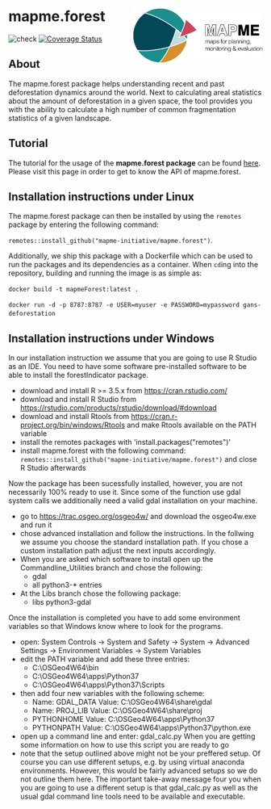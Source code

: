 # mapme.forest <img src='man/figures/logo.png' align="right" height="110"  />

<!-- badges: start -->
![check](https://github.com/mapme-initiative/mapme.forest/workflows/R-CMD-check/badge.svg)
[![Coverage Status](https://img.shields.io/codecov/c/github/mapme-initiative/mapme.forest/master.svg)](https://codecov.io/github/mapme-initiative/mapme.forest?branch=master)
<!-- badges: end -->

## About

The mapme.forest package helps understanding recent and past deforestation dynamics around the world. Next to calculating areal statistics about
the amount of deforestation in a given space, the tool provides you with the ability to calculate a high number of common fragmentation
statistics of a given landscape.

## Tutorial

The tutorial for the usage of the **mapme.forest package** can be found [here](https://mapme-initiative.github.io/mapme.forest/). Please visit
this page in order to get to know the API of mapme.forest.


## Installation instructions under Linux 

The mapme.forest package can then be installed by using the `remotes` package by entering the following command:

`remotes::install_github("mapme-initiative/mapme.forest")`.

Additionally, we ship this package with a Dockerfile which can be used to run the packages and its dependencies as a container. When `cd`ing into the repository,  building and running the image is as simple as:

`docker build -t mapmeForest:latest .`

`docker run -d -p 8787:8787 -e USER=myuser -e PASSWORD=mypassword gans-deforestation`

## Installation instructions under Windows

In our installation instruction we assume that you are going to use R Studio as an IDE. You need to have some software pre-installed software to be able to install the forestIndicator package.

- download and install R >= 3.5.x from https://cran.rstudio.com/
- download and install R Studio from https://rstudio.com/products/rstudio/download/#download
- download and install Rtools from https://cran.r-project.org/bin/windows/Rtools and make Rtools available on the PATH variable
- install the remotes packages with 'install.packages("remotes")'
- install mapme.forest with the following command: `remotes::install_github("mapme-initiative/mapme.forest")` and close R Studio afterwards

Now the package has been sucessfully installed, however, you are not necessarily 100% ready to use it. Since some of the function use gdal system calls we additionally need a valid gdal installation on your machine. 
- go to https://trac.osgeo.org/osgeo4w/ and download the osgeo4w.exe and run it
- chose advanced installation and follow the instructions. In the follwing we assume you choose the standard installation path. If you chose a custom installation path adjust the next inputs accordingly.
- When you are asked which software to install open up the Commandline_Utilities branch and chose the following:
	- gdal 
	- all python3-* entries
- At the Libs branch chose the following package:
	- libs python3-gdal

Once the installation is completed you have to add some environment variables so that Windows know where to look for the programs.
- open: System Controls -> System and Safety -> System -> Advanced Settings -> Environment Variables -> System Variables
- edit the PATH variable and add these three entries:
	- C:\OSGeo4W64\bin
	- C:\OSGeo4W64\apps\Python37
	- C:\OSGeo4W64\apps\Python37\Scripts
- then add four new variables with the following scheme:
	- Name: GDAL_DATA Value: C:\OSGeo4W64\share\gdal
	- Name: PROJ_LIB Value: C:\OSGeo4W64\share\proj
	- PYTHONHOME Value: C:\OSGeo4W64\apps\Python37
	- PYTHONPATH Value: C:\OSGeo4W64\apps\Python37\python.exe
- open up a command line and enter: gdal_calc.py When you are getting some information on how to use this script you are ready to go
- note that the setup outlined above might not be your preffered setup. Of course you can use different setups, e.g. by using virtual anaconda environments. However, this would be fairly advanced setups so we do not outline them here. The important take-away message four you when you are going to use a different setup is that gdal_calc.py as well as the usual gdal command line tools need to be available and executable.
